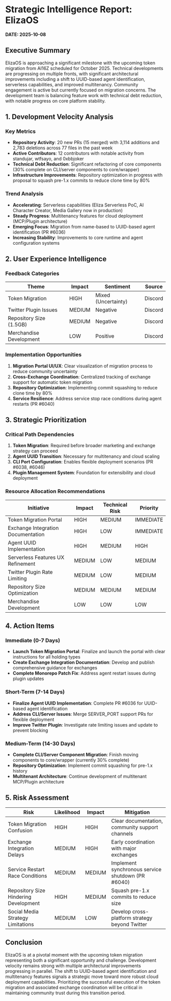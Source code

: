 # Strategic Intelligence Report: ElizaOS

**DATE: 2025-10-08**

## Executive Summary

ElizaOS is approaching a significant milestone with the upcoming token migration from AI16Z scheduled for October 2025. Technical developments are progressing on multiple fronts, with significant architectural improvements including a shift to UUID-based agent identification, serverless capabilities, and improved multitenancy. Community engagement is active but currently focused on migration concerns. The development team is balancing feature work with technical debt reduction, with notable progress on core platform stability.

## 1. Development Velocity Analysis

### Key Metrics
- **Repository Activity**: 20 new PRs (15 merged) with 3,114 additions and 2,783 deletions across 77 files in the past week
- **Active Contributors**: 12 contributors with notable activity from standujar, wtfsayo, and 0xbbjoker
- **Technical Debt Reduction**: Significant refactoring of core components (30% complete on CLI/server components to core/wrapper)
- **Infrastructure Improvements**: Repository optimization in progress with proposal to squash pre-1.x commits to reduce clone time by 80%

### Trend Analysis
- **Accelerating**: Serverless capabilities (Eliza Serverless PoC, AI Character Creator, Media Gallery now in production)
- **Steady Progress**: Multitenancy features for cloud deployment (MCP/Plugin architecture)
- **Emerging Focus**: Migration from name-based to UUID-based agent identification (PR #6036)
- **Increasing Stability**: Improvements to core runtime and agent configuration systems

## 2. User Experience Intelligence

### Feedback Categories
| Theme | Impact | Sentiment | Source |
|-------|--------|-----------|--------|
| Token Migration | HIGH | Mixed (Uncertainty) | Discord |
| Twitter Plugin Issues | MEDIUM | Negative | Discord |
| Repository Size (1.5GB) | MEDIUM | Negative | Discord |
| Merchandise Development | LOW | Positive | Discord |

### Implementation Opportunities
1. **Migration Portal UI/UX**: Clear visualization of migration process to reduce community uncertainty
2. **Cross-Exchange Coordination**: Centralized tracking of exchange support for automatic token migration
3. **Repository Optimization**: Implementing commit squashing to reduce clone time by 80%
4. **Service Resilience**: Address service stop race conditions during agent restarts (PR #6040)

## 3. Strategic Prioritization

### Critical Path Dependencies
1. **Token Migration**: Required before broader marketing and exchange strategy can proceed
2. **Agent UUID Transition**: Necessary for multitenancy and cloud scaling
3. **CLI Port Configuration**: Enables flexible deployment scenarios (PR #6038, #6046)
4. **Plugin Management System**: Foundation for extensibility and cloud deployment

### Resource Allocation Recommendations

| Initiative | Impact | Technical Risk | Priority |
|------------|--------|----------------|----------|
| Token Migration Portal | HIGH | MEDIUM | IMMEDIATE |
| Exchange Integration Documentation | HIGH | LOW | IMMEDIATE |
| Agent UUID Implementation | HIGH | MEDIUM | HIGH |
| Serverless Features UX Refinement | MEDIUM | LOW | MEDIUM |
| Twitter Plugin Rate Limiting | MEDIUM | LOW | MEDIUM |
| Repository Size Optimization | MEDIUM | MEDIUM | MEDIUM |
| Merchandise Development | LOW | LOW | LOW |

## 4. Action Items

### Immediate (0-7 Days)
- **Launch Token Migration Portal**: Finalize and launch the portal with clear instructions for all holding types
- **Create Exchange Integration Documentation**: Develop and publish comprehensive guidance for exchanges
- **Complete Monorepo Patch Fix**: Address agent restart issues during plugin updates

### Short-Term (7-14 Days)
- **Finalize Agent UUID Implementation**: Complete PR #6036 for UUID-based agent identification
- **Address CLI/Server Issues**: Merge SERVER_PORT support PRs for flexible deployment
- **Improve Twitter Plugin**: Investigate rate limiting issues and update to prevent blocking

### Medium-Term (14-30 Days)
- **Complete CLI/Server Component Migration**: Finish moving components to core/wrapper (currently 30% complete)
- **Repository Optimization**: Implement commit squashing for pre-1.x history
- **Multitenant Architecture**: Continue development of multitenant MCP/Plugin architecture

## 5. Risk Assessment

| Risk | Likelihood | Impact | Mitigation |
|------|------------|--------|------------|
| Token Migration Confusion | HIGH | HIGH | Clear documentation, community support channels |
| Exchange Integration Delays | MEDIUM | HIGH | Early coordination with major exchanges |
| Service Restart Race Conditions | MEDIUM | MEDIUM | Implement synchronous service shutdown (PR #6040) |
| Repository Size Hindering Development | HIGH | MEDIUM | Squash pre-1.x commits to reduce size |
| Social Media Strategy Limitations | MEDIUM | LOW | Develop cross-platform strategy beyond Twitter |

## Conclusion

ElizaOS is at a pivotal moment with the upcoming token migration representing both a significant opportunity and challenge. Development velocity remains strong with multiple architectural improvements progressing in parallel. The shift to UUID-based agent identification and multitenancy features signals a strategic move toward more robust cloud deployment capabilities. Prioritizing the successful execution of the token migration and associated exchange coordination will be critical in maintaining community trust during this transition period.
